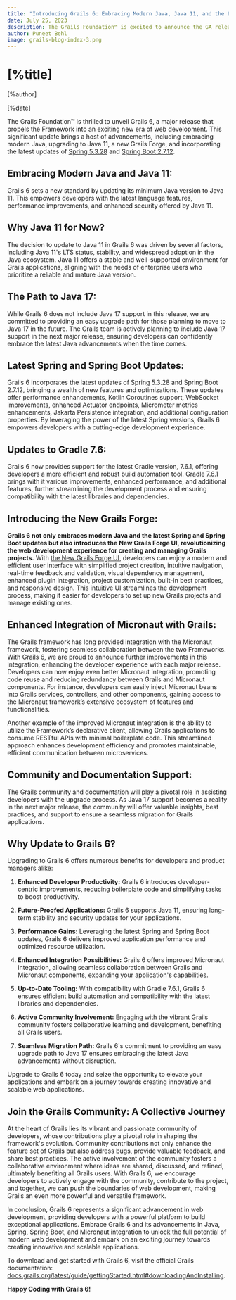 ```yaml
---
title: "Introducing Grails 6: Embracing Modern Java, Java 11, and the Latest Spring and Spring Boot Updates"
date: July 25, 2023
description: The Grails Foundation™ is excited to announce the GA release of Grails framework 6!
author: Puneet Behl
image: grails-blog-index-3.png
---
```


# [%title]

[%author]

[%date]

The Grails Foundation™ is thrilled to unveil Grails 6, a major release that propels the Framework into an exciting new era of web development. This significant update brings a host of advancements, including embracing modern Java, upgrading to Java 11, a new Grails Forge, and incorporating the latest updates of [Spring 5.3.28](https://spring.io/blog/2023/07/19/spring-framework-5-3-28-released) and [Spring Boot 2.7.12](https://spring.io/blog/2023/07/19/spring-boot-2-7-12-available-now).

## Embracing Modern Java and Java 11:
Grails 6 sets a new standard by updating its minimum Java version to Java 11. This empowers developers with the latest language features, performance improvements, and enhanced security offered by Java 11. 

## Why Java 11 for Now? 
The decision to update to Java 11 in Grails 6 was driven by several factors, including Java 11's LTS status, stability, and widespread adoption in the Java ecosystem. Java 11 offers a stable and well-supported environment for Grails applications, aligning with the needs of enterprise users who prioritize a reliable and mature Java version.

## The Path to Java 17:
While Grails 6 does not include Java 17 support in this release, we are committed to providing an easy upgrade path for those planning to move to Java 17 in the future. The Grails team is actively planning to include Java 17 support in the next major release, ensuring developers can confidently embrace the latest Java advancements when the time comes.

## Latest Spring and Spring Boot Updates:
Grails 6 incorporates the latest updates of Spring 5.3.28 and Spring Boot 2.7.12, bringing a wealth of new features and optimizations. These updates offer performance enhancements, Kotlin Coroutines support, WebSocket improvements, enhanced Actuator endpoints, Micrometer metrics enhancements, Jakarta Persistence integration, and additional configuration properties. By leveraging the power of the latest Spring versions, Grails 6 empowers developers with a cutting-edge development experience.	

## Updates to Gradle 7.6:
Grails 6 now provides support for the latest Gradle version, 7.6.1, offering developers a more efficient and robust build automation tool. Gradle 7.6.1 brings with it various improvements, enhanced performance, and additional features, further streamlining the development process and ensuring compatibility with the latest libraries and dependencies.

## Introducing the New Grails Forge:
**Grails 6 not only embraces modern Java and the latest Spring and Spring Boot updates but also introduces the New Grails Forge UI, revolutionizing the web development experience for creating and managing Grails projects.** With [the New Grails Forge UI](https://grails.github.io/grails-forge-ui/), developers can enjoy a modern and efficient user interface with simplified project creation, intuitive navigation, real-time feedback and validation, visual dependency management, enhanced plugin integration, project customization, built-in best practices, and responsive design. This intuitive UI streamlines the development process, making it easier for developers to set up new Grails projects and manage existing ones.

## Enhanced Integration of Micronaut with Grails:
The Grails framework has long provided integration with the Micronaut framework, fostering seamless collaboration between the two Frameworks. With Grails 6, we are proud to announce further improvements in this integration, enhancing the developer experience with each major release. Developers can now enjoy even better Micronaut integration, promoting code reuse and reducing redundancy between Grails and Micronaut components. For instance, developers can easily inject Micronaut beans into Grails services, controllers, and other components, gaining access to the Micronaut framework’s extensive ecosystem of features and functionalities.

Another example of the improved Micronaut integration is the ability to utilize the Framework’s declarative client, allowing Grails applications to consume RESTful APIs with minimal boilerplate code. This streamlined approach enhances development efficiency and promotes maintainable, efficient communication between microservices.

## Community and Documentation Support: 
The Grails community and documentation will play a pivotal role in assisting developers with the upgrade process. As Java 17 support becomes a reality in the next major release, the community will offer valuable insights, best practices, and support to ensure a seamless migration for Grails applications.

## Why Update to Grails 6?

Upgrading to Grails 6 offers numerous benefits for developers and product managers alike:

1. **Enhanced Developer Productivity:** Grails 6 introduces developer-centric improvements, reducing boilerplate code and simplifying tasks to boost productivity.

2. **Future-Proofed Applications:** Grails 6 supports Java 11, ensuring long-term stability and security updates for your applications.

3. **Performance Gains:** Leveraging the latest Spring and Spring Boot updates, Grails 6 delivers improved application performance and optimized resource utilization.

4. **Enhanced Integration Possibilities:** Grails 6 offers improved Micronaut integration, allowing seamless collaboration between Grails and Micronaut components, expanding your application's capabilities.

5. **Up-to-Date Tooling:** With compatibility with Gradle 7.6.1, Grails 6 ensures efficient build automation and compatibility with the latest libraries and dependencies.

6. **Active Community Involvement:** Engaging with the vibrant Grails community fosters collaborative learning and development, benefiting all Grails users.

7. **Seamless Migration Path:** Grails 6's commitment to providing an easy upgrade path to Java 17 ensures embracing the latest Java advancements without disruption.

Upgrade to Grails 6 today and seize the opportunity to elevate your applications and embark on a journey towards creating innovative and scalable web applications.


## Join the Grails Community: A Collective Journey
At the heart of Grails lies its vibrant and passionate community of developers, whose contributions play a pivotal role in shaping the framework's evolution. Community contributions not only enhance the feature set of Grails but also address bugs, provide valuable feedback, and share best practices. The active involvement of the community fosters a collaborative environment where ideas are shared, discussed, and refined, ultimately benefiting all Grails users. With Grails 6, we encourage developers to actively engage with the community, contribute to the project, and together, we can push the boundaries of web development, making Grails an even more powerful and versatile framework.

In conclusion, Grails 6 represents a significant advancement in web development, providing developers with a powerful platform to build exceptional applications. Embrace Grails 6 and its advancements in Java, Spring, Spring Boot, and Micronaut integration to unlock the full potential of modern web development and embark on an exciting journey towards creating innovative and scalable applications.

To download and get started with Grails 6, visit the official Grails documentation: [docs.grails.org/latest/guide/gettingStarted.html#downloadingAndInstalling](https://docs.grails.org/latest/guide/gettingStarted.html#downloadingAndInstalling).

**Happy Coding with Grails 6!**
